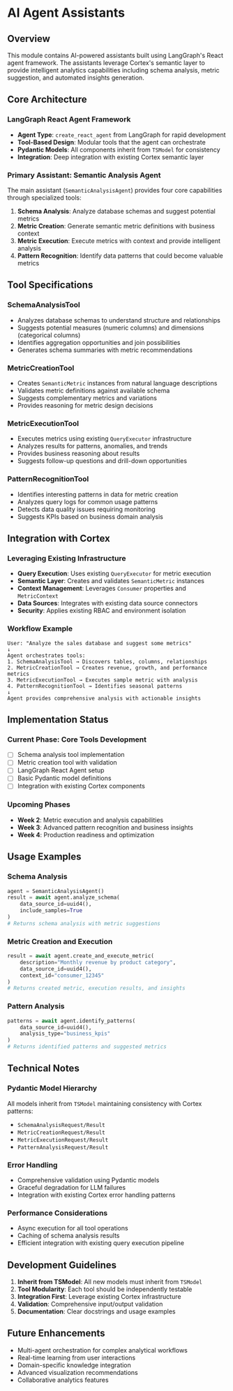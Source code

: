 # AI Agent Assistants

## Overview

This module contains AI-powered assistants built using LangGraph's React agent framework. The assistants leverage Cortex's semantic layer to provide intelligent analytics capabilities including schema analysis, metric suggestion, and automated insights generation.

## Core Architecture

### LangGraph React Agent Framework
- **Agent Type**: `create_react_agent` from LangGraph for rapid development
- **Tool-Based Design**: Modular tools that the agent can orchestrate
- **Pydantic Models**: All components inherit from `TSModel` for consistency
- **Integration**: Deep integration with existing Cortex semantic layer

### Primary Assistant: Semantic Analysis Agent

The main assistant (`SemanticAnalysisAgent`) provides four core capabilities through specialized tools:

1. **Schema Analysis**: Analyze database schemas and suggest potential metrics
2. **Metric Creation**: Generate semantic metric definitions with business context
3. **Metric Execution**: Execute metrics with context and provide intelligent analysis
4. **Pattern Recognition**: Identify data patterns that could become valuable metrics

## Tool Specifications

### SchemaAnalysisTool
- Analyzes database schemas to understand structure and relationships
- Suggests potential measures (numeric columns) and dimensions (categorical columns)
- Identifies aggregation opportunities and join possibilities
- Generates schema summaries with metric recommendations

### MetricCreationTool
- Creates `SemanticMetric` instances from natural language descriptions
- Validates metric definitions against available schema
- Suggests complementary metrics and variations
- Provides reasoning for metric design decisions

### MetricExecutionTool
- Executes metrics using existing `QueryExecutor` infrastructure
- Analyzes results for patterns, anomalies, and trends
- Provides business reasoning about results
- Suggests follow-up questions and drill-down opportunities

### PatternRecognitionTool
- Identifies interesting patterns in data for metric creation
- Analyzes query logs for common usage patterns
- Detects data quality issues requiring monitoring
- Suggests KPIs based on business domain analysis

## Integration with Cortex

### Leveraging Existing Infrastructure
- **Query Execution**: Uses existing `QueryExecutor` for metric execution
- **Semantic Layer**: Creates and validates `SemanticMetric` instances
- **Context Management**: Leverages `Consumer` properties and `MetricContext`
- **Data Sources**: Integrates with existing data source connectors
- **Security**: Applies existing RBAC and environment isolation

### Workflow Example
```
User: "Analyze the sales database and suggest some metrics"
↓
Agent orchestrates tools:
1. SchemaAnalysisTool → Discovers tables, columns, relationships
2. MetricCreationTool → Creates revenue, growth, and performance metrics
3. MetricExecutionTool → Executes sample metric with analysis
4. PatternRecognitionTool → Identifies seasonal patterns
↓
Agent provides comprehensive analysis with actionable insights
```

## Implementation Status

### Current Phase: Core Tools Development
- [ ] Schema analysis tool implementation
- [ ] Metric creation tool with validation
- [ ] LangGraph React Agent setup
- [ ] Basic Pydantic model definitions
- [ ] Integration with existing Cortex components

### Upcoming Phases
- **Week 2**: Metric execution and analysis capabilities
- **Week 3**: Advanced pattern recognition and business insights
- **Week 4**: Production readiness and optimization

## Usage Examples

### Schema Analysis
```python
agent = SemanticAnalysisAgent()
result = await agent.analyze_schema(
    data_source_id=uuid4(),
    include_samples=True
)
# Returns schema analysis with metric suggestions
```

### Metric Creation and Execution
```python
result = await agent.create_and_execute_metric(
    description="Monthly revenue by product category",
    data_source_id=uuid4(),
    context_id="consumer_12345"
)
# Returns created metric, execution results, and insights
```

### Pattern Analysis
```python
patterns = await agent.identify_patterns(
    data_source_id=uuid4(),
    analysis_type="business_kpis"
)
# Returns identified patterns and suggested metrics
```

## Technical Notes

### Pydantic Model Hierarchy
All models inherit from `TSModel` maintaining consistency with Cortex patterns:
- `SchemaAnalysisRequest/Result`
- `MetricCreationRequest/Result` 
- `MetricExecutionRequest/Result`
- `PatternAnalysisRequest/Result`

### Error Handling
- Comprehensive validation using Pydantic models
- Graceful degradation for LLM failures
- Integration with existing Cortex error handling patterns

### Performance Considerations
- Async execution for all tool operations
- Caching of schema analysis results
- Efficient integration with existing query execution pipeline

## Development Guidelines

1. **Inherit from TSModel**: All new models must inherit from `TSModel`
2. **Tool Modularity**: Each tool should be independently testable
3. **Integration First**: Leverage existing Cortex infrastructure
4. **Validation**: Comprehensive input/output validation
5. **Documentation**: Clear docstrings and usage examples

## Future Enhancements

- Multi-agent orchestration for complex analytical workflows
- Real-time learning from user interactions
- Domain-specific knowledge integration
- Advanced visualization recommendations
- Collaborative analytics features